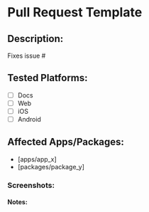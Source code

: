 # Pull Request Template

<!--

# Important Note:

Please create a [discussion](https://github.com/mrzachnugent/react-native-reusables/discussions/categories/ideas) for any new feature proposals **before** submitting a pull request. This helps ensure alignment with project goals and gather community feedback.

-->

## Description:

<!-- Provide a brief description of the changes introduced by this pull request. -->

Fixes issue #<!-- Add the issue number that this PR fixes, if applicable. -->

## Tested Platforms:

<!-- Check the platforms that you have tested this PR on. -->

- [ ] Docs
- [ ] Web
- [ ] iOS
- [ ] Android

## Affected Apps/Packages:

<!-- Specify which apps or packages are affected by this pull request. -->

- [apps/app_x]
- [packages/package_y]

### Screenshots:

<!-- If applicable, add screenshots to showcase the changes visually. -->

#### Notes:

<!-- Add any additional notes or context that reviewers should be aware of. -->
